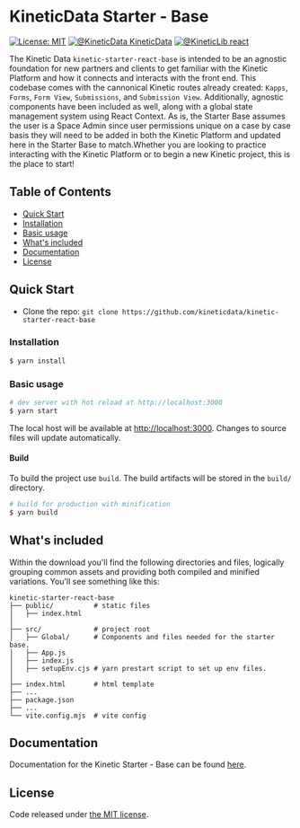 
# KineticData Starter - Base

[![License: MIT](https://img.shields.io/badge/License-MIT-yellow.svg?style=flat-square)](https://opensource.org/licenses/MIT)
[![@KineticData KineticData](https://img.shields.io/badge/GitHub%20-KineticData-lightgrey.svg?style=flat-square)](https://github.com/kineticdata/kinetic-starter-react-base)
[![@KineticLib react](https://img.shields.io/badge/@KineticLib%20-react-lightgreen.svg?style=flat-square)](https://www.npmjs.com/package/@kineticdata/react) 

The Kinetic Data `kinetic-starter-react-base` is intended to be an agnostic foundation for new partners and clients to get familiar with the Kinetic Platform and how it connects and interacts with the front end. This codebase comes with the cannonical Kinetic routes already created: `Kapps`, `Forms`, `Form View`, `Submissions`, and `Submission View`. Additionally, agnostic components have been included as well, along with a global state management system using React Context. As is, the Starter Base assumes the user is a Space Admin since user permissions unique on a case by case basis they will need to be added in both the Kinetic Platform and updated here in the Starter Base to match.Whether you are looking to practice interacting with the Kinetic Platform or to begin a new Kinetic project, this is the place to start!

## Table of Contents

* [Quick Start](#quick-start)
* [Installation](#installation)
* [Basic usage](#basic-usage)
* [What's included](#whats-included)
* [Documentation](#documentation)
* [License](#copyright-and-license)

## Quick Start

- Clone the repo: `git clone https://github.com/kineticdata/kinetic-starter-react-base`

### Installation

``` bash
$ yarn install
```
### Basic usage

``` bash
# dev server with hot reload at http://localhost:3000
$ yarn start
```

The local host will be available at [http://localhost:3000](http://localhost:3000). Changes to source files will update automatically.

#### Build

To build the project use `build`. The build artifacts will be stored in the `build/` directory.

```bash
# build for production with minification
$ yarn build
```

## What's included

Within the download you'll find the following directories and files, logically grouping common assets and providing both compiled and minified variations. You'll see something like this:

```
kinetic-starter-react-base
├── public/          # static files
│   ├── index.html
│
├── src/             # project root
│   ├── Global/      # Components and files needed for the starter base.
│   ├── App.js
│   ├── index.js
│   ├── setupEnv.cjs # yarn prestart script to set up env files.
│
├── index.html       # html template
├── ...
├── package.json
├── ...
└── vite.config.mjs  # vite config
```

## Documentation

Documentation for the Kinetic Starter - Base can be found [here](https://docs.kineticdata.com/).

## License  

Code released under [the MIT license](https://github.com/coreui/coreui-free-react-admin-template/blob/main/LICENSE).


